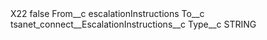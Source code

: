 <?xml version="1.0" encoding="UTF-8"?>
<CustomMetadata xmlns="http://soap.sforce.com/2006/04/metadata" xmlns:xsi="http://www.w3.org/2001/XMLSchema-instance" xmlns:xsd="http://www.w3.org/2001/XMLSchema">
    <label>X22</label>
    <protected>false</protected>
    <values>
        <field>From__c</field>
        <value xsi:type="xsd:string">escalationInstructions</value>
    </values>
    <values>
        <field>To__c</field>
        <value xsi:type="xsd:string">tsanet_connect__EscalationInstructions__c</value>
    </values>
    <values>
        <field>Type__c</field>
        <value xsi:type="xsd:string">STRING</value>
    </values>
</CustomMetadata>
